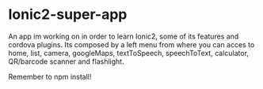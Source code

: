# Ionic2-super-app
An app im working on in order to learn Ionic2, some of its features and cordova plugins. Its composed by a left menu from where you can acces to home, list, camera, googleMaps, textToSpeech, speechToText, calculator, QR/barcode scanner and flashlight.

Remember to npm install!

